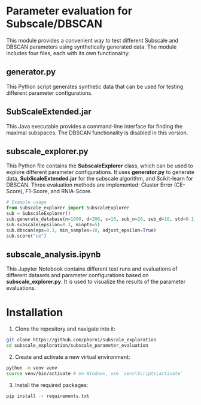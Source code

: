 # Parameter evaluation for Subscale/DBSCAN
This module provides a convenient way to test different Subscale and 
DBSCAN parameters using synthetically generated data. The module includes four files, each with its own functionality:
## generator.py
This Python script generates synthetic data that can be used for testing different parameter configurations.
## SubScaleExtended.jar
This Java executable provides a command-line interface for finding the maximal subspaces. 
The DBSCAN functionality is disabled in this version.
## subscale_explorer.py
This Python file contains the **SubscaleExplorer** class, which can be used to explore different parameter configurations. 
It uses **generator.py** to generate data, **SubScaleExtended.jar** for the subscale algorithm, and Scikit-learn for DBSCAN. 
Three evaluation methods are implemented: Cluster Error (CE-Score), F1-Score, and RNIA-Score.
```python
# Example usage
from subscale_explorer import SubscaleExplorer
sub = SubscaleExplorer()
sub.generate_database(n=1000, d=200, c=10, sub_n=20, sub_d=10, std=0.1)
sub.subscale(epsilon=0.3, minpts=5)
sub.dbscan(eps=0.3, min_samples=10, adjust_epsilon=True)
sub.score("ce")
```

## subscale_analysis.ipynb
This Jupyter Notebook contains different test runs and evaluations of different datasets and parameter configurations based on **subscale_explorer.py**. 
It is used to visualize the results of the parameter evaluations.

# Installation
1. Clone the repository and navigate into it:
```bash
git clone https://github.com/phorn1/subscale_exploration
cd subscale_exploration/subscale_parameter_evaluation
```
2. Create and activate a new virtual environment:
```bash
python -m venv venv
source venv/bin/activate # on Windows, use `venv\Scripts\activate`
```
3. Install the required packages:
```bash
pip install -r requirements.txt
```
